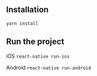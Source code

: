 ## Installation
`yarn install`

## Run the project
iOS
`react-native run-ios`

Android
`react-native run-android`
